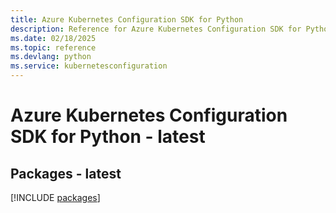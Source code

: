 ```yaml
---
title: Azure Kubernetes Configuration SDK for Python
description: Reference for Azure Kubernetes Configuration SDK for Python
ms.date: 02/18/2025
ms.topic: reference
ms.devlang: python
ms.service: kubernetesconfiguration
---
```

# Azure Kubernetes Configuration SDK for Python - latest
## Packages - latest
[!INCLUDE [packages](kubernetes-configuration-index.md)]